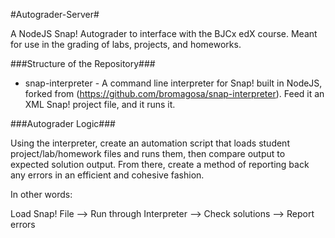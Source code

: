 #Autograder-Server#

A NodeJS Snap! Autograder to interface with the BJCx edX course. Meant for use in the grading of labs, projects, and homeworks.

###Structure of the Repository###

+ snap-interpreter - A command line interpreter for Snap! built in NodeJS, forked from (https://github.com/bromagosa/snap-interpreter). Feed it an XML Snap! project file, and it runs it.


###Autograder Logic###

Using the interpreter, create an automation script that loads student project/lab/homework files and runs them, then compare output to expected solution output. From there, create a method of reporting back any errors in an efficient and cohesive fashion.

In other words:

Load Snap! File --> Run through Interpreter --> Check solutions --> Report errors